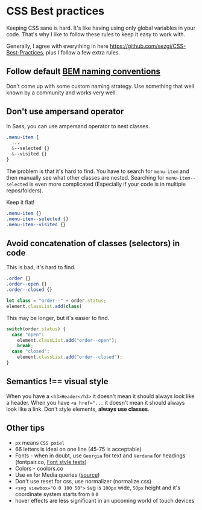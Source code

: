 # CSS Best practices

Keeping CSS sane is hard. It's like having using only global variables in your code. That's why I like to follow these rules to keep it easy to work with.

Generally, I agree with everything in here https://github.com/sezgi/CSS-Best-Practices, plus I follow a few extra rules.

## Follow default [BEM naming conventions](https://en.bem.info/methodology/naming-convention)

Don't come up with some custom naming strategy. Use something that well known by a community and works very well.

## Don't use ampersand operator

In Sass, you can use ampersand operator to nest classes. 

```scss
.menu-item {
  ...
  &--selected {}
  &--visited {}
}
```

The problem is that it's hard to find. You have to search for `menu-item` and then manually see what other classes are nested. Searching for `menu-item--selected` is even more complicated (Especially if your code is in multiple repos/folders).

Keep it flat!

```scss
.menu-item {}
.menu-item--selected {}
.menu-item--visited {}
```

## Avoid concatenation of classes (selectors) in code

This is bad, it's hard to find.

```scss
.order {}
.order--open {}
.order--closed {}
```

```js
let class = "order--" + order.status;
element.classList.add(class)
```

This may be longer, but it's easier to find.

```js
switch(order.status) {
  case "open":
    element.classList.add("order--open");
    break;
  case "closed":
    element.classList.add("order--closed");
}
```

## Semantics !== visual style

When you have a `<h3>Header</h3>` it doesn't mean it should always look like a header. When you have `<a href="...` it doesn't mean it should always look like a link. Don't style elements, **always use classes**.


## Other tips

- `px` means `CSS pxiel`
- 66 letters is ideal on one line (45-75 is acceptable)
- Fonts - when in doubt, use `Georgia` for text and `Verdana` for headings (fontpair.co, [Font style tests](https://github.com/machal/blanka-html))
- Colors - coolors.co
- Use `em` for Media queries ([source](https://zellwk.com/blog/media-query-units/))
- Don't use reset for css, use normalizer (normalize.css)
- `<svg viewbox="0 0 100 50">` svg is `100px` wide, `50px` height and it's coordinate system starts from `0` `0`
- hover effects are less significant in an upcoming world of touch devices
